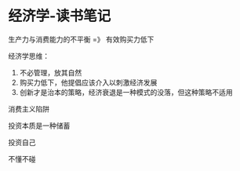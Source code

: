 # 经济学-读书笔记

生产力与消费能力的不平衡 =》 有效购买力低下

经济学思维：

1. 不必管理，放其自然
2. 购买力低下，他提倡应该介入以刺激经济发展
3. 创新才是治本的策略，经济衰退是一种模式的没落，但这种策略不适用

消费主义陷阱

投资本质是一种储蓄

投资自己

不懂不碰

